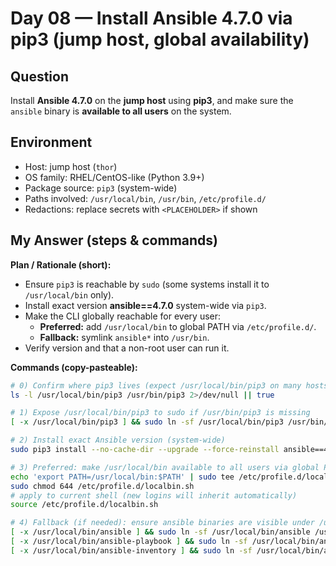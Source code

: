 # Day 08 — Install Ansible 4.7.0 via pip3 (jump host, global availability)

## Question
Install **Ansible 4.7.0** on the **jump host** using **pip3**, and make sure the `ansible` binary is **available to all users** on the system.

## Environment
- Host: jump host (`thor`)
- OS family: RHEL/CentOS-like (Python 3.9+)
- Package source: `pip3` (system-wide)
- Paths involved: `/usr/local/bin`, `/usr/bin`, `/etc/profile.d/`
- Redactions: replace secrets with `<PLACEHOLDER>` if shown

## My Answer (steps & commands)

**Plan / Rationale (short):**
- Ensure `pip3` is reachable by `sudo` (some systems install it to `/usr/local/bin` only).
- Install exact version **ansible==4.7.0** system-wide via `pip3`.
- Make the CLI globally reachable for every user:
  - **Preferred:** add `/usr/local/bin` to global PATH via `/etc/profile.d/`.
  - **Fallback:** symlink `ansible*` into `/usr/bin`.
- Verify version and that a non-root user can run it.

**Commands (copy-pasteable):**
```bash
# 0) Confirm where pip3 lives (expect /usr/local/bin/pip3 on many hosts)
ls -l /usr/local/bin/pip3 /usr/bin/pip3 2>/dev/null || true

# 1) Expose /usr/local/bin/pip3 to sudo if /usr/bin/pip3 is missing
[ -x /usr/local/bin/pip3 ] && sudo ln -sf /usr/local/bin/pip3 /usr/bin/pip3 || true

# 2) Install exact Ansible version (system-wide)
sudo pip3 install --no-cache-dir --upgrade --force-reinstall ansible==4.7.0

# 3) Preferred: make /usr/local/bin available to all users via global PATH
echo 'export PATH=/usr/local/bin:$PATH' | sudo tee /etc/profile.d/localbin.sh >/dev/null
sudo chmod 644 /etc/profile.d/localbin.sh
# apply to current shell (new logins will inherit automatically)
source /etc/profile.d/localbin.sh

# 4) Fallback (if needed): ensure ansible binaries are visible under /usr/bin
[ -x /usr/local/bin/ansible ] && sudo ln -sf /usr/local/bin/ansible /usr/bin/ansible || true
[ -x /usr/local/bin/ansible-playbook ] && sudo ln -sf /usr/local/bin/ansible-playbook /usr/bin/ansible-playbook || true
[ -x /usr/local/bin/ansible-inventory ] && sudo ln -sf /usr/local/bin/ansible-inventory /usr/bin/ansible-inventory || true
